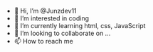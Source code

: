 - 👋 Hi, I’m @Junzdev11
- 👀 I’m interested in coding
- 🌱 I’m currently learning html, css, JavaScript
- 💞️ I’m looking to collaborate on ...
- 📫 How to reach me 

<!---
Junzdev11/Junzdev11 is a ✨ special ✨ repository because its `README.md` (this file) appears on your GitHub profile.
You can click the Preview link to take a look at your changes.
--->
